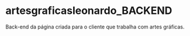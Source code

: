# artesgraficasleonardo_BACKEND
Back-end da página criada para o cliente que trabalha com artes gráficas.
